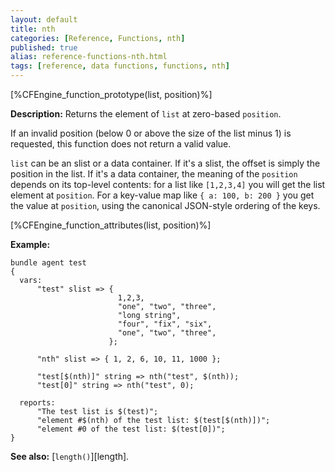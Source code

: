 ```yaml
---
layout: default
title: nth
categories: [Reference, Functions, nth]
published: true
alias: reference-functions-nth.html
tags: [reference, data functions, functions, nth]
---
```


[%CFEngine_function_prototype(list, position)%]

**Description:** Returns the element of `list` at zero-based `position`.

If an invalid position (below 0 or above the size of the list minus 1)
is requested, this function does not return a valid value.

`list` can be an slist or a data container.  If it's a slist, the
offset is simply the position in the list.  If it's a data container,
the meaning of the `position` depends on its top-level contents: for
a list like `[1,2,3,4]` you will get the list element at `position`.
For a key-value map like `{ a: 100, b: 200 }` you get the value at
`position`, using the canonical JSON-style ordering of the keys.

[%CFEngine_function_attributes(list, position)%]

**Example:**

```cf3
bundle agent test
{
  vars:
      "test" slist => {
                        1,2,3,
                        "one", "two", "three",
                        "long string",
                        "four", "fix", "six",
                        "one", "two", "three",
                      };

      "nth" slist => { 1, 2, 6, 10, 11, 1000 };

      "test[$(nth)]" string => nth("test", $(nth));
      "test[0]" string => nth("test", 0);

  reports:
      "The test list is $(test)";
      "element #$(nth) of the test list: $(test[$(nth)])";
      "element #0 of the test list: $(test[0])";
}
```

**See also:** [`length()`][length].
